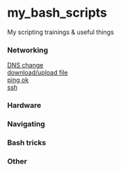 # my_bash_scripts
My scripting trainings & useful things  
  
### Networking  
[DNS change](https://github.com/gdlfr/my_bash_scripts/blob/master/0.0/dns_change)  
[download/upload file](https://github.com/gdlfr/my_bash_scripts/blob/master/0.0/download_or_upload)  
[ping ok](https://github.com/gdlfr/my_bash_scripts/blob/master/0.0/ping_ok)  
[ssh](https://github.com/gdlfr/my_bash_scripts/blob/master/0.0/ssh_)  
### Hardware  
  
### Navigating
  
### Bash tricks
  
### Other
